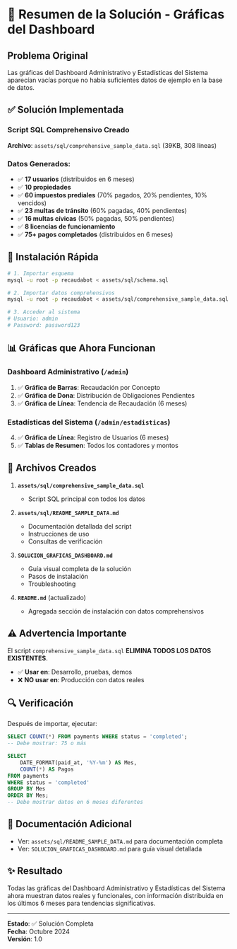 # 🎯 Resumen de la Solución - Gráficas del Dashboard

## Problema Original
Las gráficas del Dashboard Administrativo y Estadísticas del Sistema aparecían vacías porque no había suficientes datos de ejemplo en la base de datos.

## ✅ Solución Implementada

### Script SQL Comprehensivo Creado
**Archivo**: `assets/sql/comprehensive_sample_data.sql` (39KB, 308 líneas)

### Datos Generados:
- ✅ **17 usuarios** (distribuidos en 6 meses)
- ✅ **10 propiedades** 
- ✅ **60 impuestos prediales** (70% pagados, 20% pendientes, 10% vencidos)
- ✅ **23 multas de tránsito** (60% pagadas, 40% pendientes)
- ✅ **16 multas cívicas** (50% pagadas, 50% pendientes)
- ✅ **8 licencias de funcionamiento**
- ✅ **75+ pagos completados** (distribuidos en 6 meses)

## 🚀 Instalación Rápida

```bash
# 1. Importar esquema
mysql -u root -p recaudabot < assets/sql/schema.sql

# 2. Importar datos comprehensivos
mysql -u root -p recaudabot < assets/sql/comprehensive_sample_data.sql

# 3. Acceder al sistema
# Usuario: admin
# Password: password123
```

## 📊 Gráficas que Ahora Funcionan

### Dashboard Administrativo (`/admin`)
1. ✅ **Gráfica de Barras**: Recaudación por Concepto
2. ✅ **Gráfica de Dona**: Distribución de Obligaciones Pendientes
3. ✅ **Gráfica de Línea**: Tendencia de Recaudación (6 meses)

### Estadísticas del Sistema (`/admin/estadisticas`)
4. ✅ **Gráfica de Línea**: Registro de Usuarios (6 meses)
5. ✅ **Tablas de Resumen**: Todos los contadores y montos

## 📁 Archivos Creados

1. **`assets/sql/comprehensive_sample_data.sql`**
   - Script SQL principal con todos los datos

2. **`assets/sql/README_SAMPLE_DATA.md`**
   - Documentación detallada del script
   - Instrucciones de uso
   - Consultas de verificación

3. **`SOLUCION_GRAFICAS_DASHBOARD.md`**
   - Guía visual completa de la solución
   - Pasos de instalación
   - Troubleshooting

4. **`README.md`** (actualizado)
   - Agregada sección de instalación con datos comprehensivos

## ⚠️ Advertencia Importante

El script `comprehensive_sample_data.sql` **ELIMINA TODOS LOS DATOS EXISTENTES**.

- ✅ **Usar en**: Desarrollo, pruebas, demos
- ❌ **NO usar en**: Producción con datos reales

## 🔍 Verificación

Después de importar, ejecutar:

```sql
SELECT COUNT(*) FROM payments WHERE status = 'completed';
-- Debe mostrar: 75 o más

SELECT 
    DATE_FORMAT(paid_at, '%Y-%m') AS Mes,
    COUNT(*) AS Pagos
FROM payments 
WHERE status = 'completed'
GROUP BY Mes
ORDER BY Mes;
-- Debe mostrar datos en 6 meses diferentes
```

## 📖 Documentación Adicional

- Ver: `assets/sql/README_SAMPLE_DATA.md` para documentación completa
- Ver: `SOLUCION_GRAFICAS_DASHBOARD.md` para guía visual detallada

## ✨ Resultado

Todas las gráficas del Dashboard Administrativo y Estadísticas del Sistema ahora muestran datos reales y funcionales, con información distribuida en los últimos 6 meses para tendencias significativas.

---

**Estado**: ✅ Solución Completa  
**Fecha**: Octubre 2024  
**Versión**: 1.0
